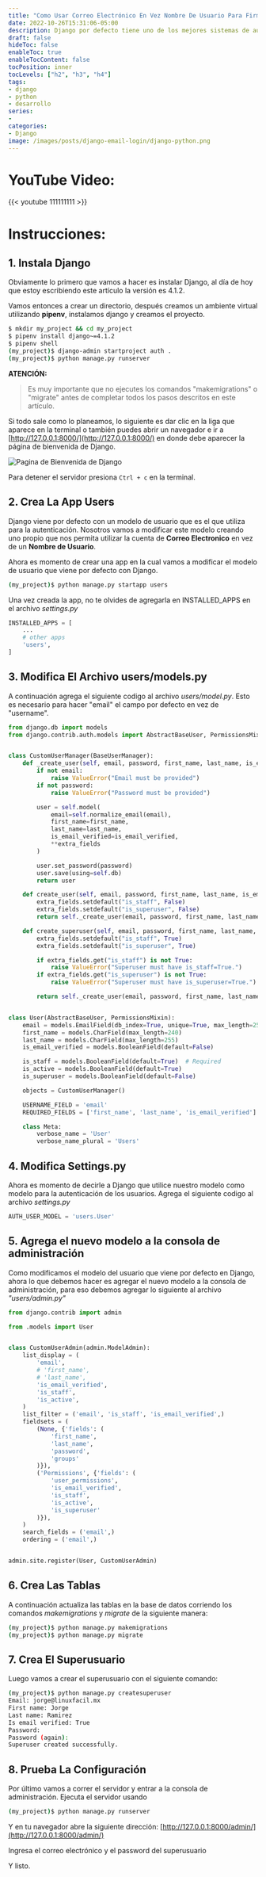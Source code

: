 ```yaml
---
title: "Como Usar Correo Electrónico En Vez Nombre De Usuario Para Firmarse en Django"
date: 2022-10-26T15:31:06-05:00
description: Django por defecto tiene uno de los mejores sistemas de autenticación que conosco, la única desventaja es que no tiene la opción de utilizar la cuenta de correo electrónico para firmarse en vez de un usuario y contraseña, en este artículo te voy a enseñar la solución que yo utilizo y que me ha servido hasta hoy.
draft: false
hideToc: false
enableToc: true
enableTocContent: false
tocPosition: inner
tocLevels: ["h2", "h3", "h4"]
tags:
- django
- python
- desarrollo
series:
-
categories:
- Django
image: /images/posts/django-email-login/django-python.png
---
```

<!-- Content -->
# YouTube Video:

{{< youtube 111111111 >}}

# Instrucciones:

## 1. Instala Django

Obviamente lo primero que vamos a hacer es instalar Django, al día de hoy que estoy escribiendo este artículo la versión es 4.1.2.

Vamos entonces a crear un directorio, después creamos un ambiente virtual utilizando **pipenv**, instalamos django y creamos el proyecto.

```bash
$ mkdir my_project && cd my_project
$ pipenv install django~=4.1.2
$ pipenv shell
(my_project)$ django-admin startproject auth .
(my_project)$ python manage.py runserver
```

**ATENCIÓN:**

> Es muy importante que no ejecutes los comandos "makemigrations" o "migrate" antes de completar todos los pasos descritos en este artículo.


Si todo sale como lo planeamos, lo siguiente es dar clic en la liga que aparece en la terminal o también puedes abrir un navegador e ir a [http://127.0.0.1:8000/](http://127.0.0.1:8000/) en donde debe aparecer la página de bienvenida de Django.

![Pagina de Bienvenida de Django](/images/posts/django-email-login/django-bienvenida.png)

Para detener el servidor presiona `Ctrl + c` en la terminal.

## 2. Crea La App Users

Django viene por defecto con un modelo de usuario que es el que utiliza para la autenticación.
Nosotros vamos a modificar este modelo creando uno propio que nos permita utilizar la cuenta de **Correo Electronico** en vez de un **Nombre de Usuario**.

Ahora es momento de crear una app en la cual vamos a modificar el modelo de usuario que viene por defecto con Django.

```bash
(my_project)$ python manage.py startapp users
```

Una vez creada la app, no te olvides de agregarla en INSTALLED_APPS en el archivo *settings.py*

```settings.py
INSTALLED_APPS = [
    ...
    # other apps
    'users',
]
```

## 3. Modifica El Archivo users/models.py

A continuación agrega el siguiente codigo al archivo *users/model.py*. Esto es necesario para hacer "email" el campo por defecto en vez de "username".

```users/models.py
from django.db import models
from django.contrib.auth.models import AbstractBaseUser, PermissionsMixin, BaseUserManager


class CustomUserManager(BaseUserManager):
    def _create_user(self, email, password, first_name, last_name, is_email_verified, **extra_fields):
        if not email:
            raise ValueError("Email must be provided")
        if not password:
            raise ValueError("Password must be provided")

        user = self.model(
            email=self.normalize_email(email),
            first_name=first_name,
            last_name=last_name,
            is_email_verified=is_email_verified,
            **extra_fields
        )

        user.set_password(password)
        user.save(using=self.db)
        return user

    def create_user(self, email, password, first_name, last_name, is_email_verified, **extra_fields):
        extra_fields.setdefault("is_staff", False)
        extra_fields.setdefault("is_superuser", False)
        return self._create_user(email, password, first_name, last_name, is_email_verified, **extra_fields)

    def create_superuser(self, email, password, first_name, last_name, is_email_verified, **extra_fields):
        extra_fields.setdefault("is_staff", True)
        extra_fields.setdefault("is_superuser", True)

        if extra_fields.get("is_staff") is not True:
            raise ValueError("Superuser must have is_staff=True.")
        if extra_fields.get("is_superuser") is not True:
            raise ValueError("Superuser must have is_superuser=True.")

        return self._create_user(email, password, first_name, last_name, is_email_verified, **extra_fields)


class User(AbstractBaseUser, PermissionsMixin):
    email = models.EmailField(db_index=True, unique=True, max_length=254)
    first_name = models.CharField(max_length=240)
    last_name = models.CharField(max_length=255)
    is_email_verified = models.BooleanField(default=False)

    is_staff = models.BooleanField(default=True)  # Required
    is_active = models.BooleanField(default=True)
    is_superuser = models.BooleanField(default=False)

    objects = CustomUserManager()

    USERNAME_FIELD = 'email'
    REQUIRED_FIELDS = ['first_name', 'last_name', 'is_email_verified']

    class Meta:
        verbose_name = 'User'
        verbose_name_plural = 'Users'

```

## 4. Modifica Settings.py

Ahora es momento de decirle a Django que utilice nuestro modelo como modelo para la autenticación de los usuarios. Agrega el siguiente codigo al archivo *settings.py*

```settings.py
AUTH_USER_MODEL = 'users.User'
```

## 5. Agrega el nuevo modelo a la consola de administración

Como modificamos el modelo del usuario que viene por defecto en Django, ahora lo que debemos hacer es agregar el nuevo modelo a la consola de administración, para eso debemos agregar lo siguiente al archivo *"users/admin.py"*

```users/admin.py
from django.contrib import admin

from .models import User


class CustomUserAdmin(admin.ModelAdmin):
    list_display = (
        'email',
        # 'first_name',
        # 'last_name',
        'is_email_verified',
        'is_staff',
        'is_active',
    )
    list_filter = ('email', 'is_staff', 'is_email_verified',)
    fieldsets = (
        (None, {'fields': (
            'first_name',
            'last_name',
            'password',
            'groups'
        )}),
        ('Permissions', {'fields': (
            'user_permissions',
            'is_email_verified',
            'is_staff',
            'is_active',
            'is_superuser'
        )}),
    )
    search_fields = ('email',)
    ordering = ('email',)


admin.site.register(User, CustomUserAdmin)
```


## 6. Crea Las Tablas

A continuación actualiza las tablas en la base de datos corriendo los comandos *makemigrations* y *migrate* de la siguiente manera:

```bash
(my_project)$ python manage.py makemigrations
(my_project)$ python manage.py migrate 
```

## 7. Crea El Superusuario

Luego vamos a crear el superusuario con el siguiente comando:

```bash
(my_project)$ python manage.py createsuperuser
Email: jorge@linuxfacil.mx
First name: Jorge
Last name: Ramirez
Is email verified: True
Password: 
Password (again): 
Superuser created successfully.
```

## 8. Prueba La Configuración

Por último vamos a correr el servidor y entrar a la consola de administración.
Ejecuta el servidor usando

```bash
(my_project)$ python manage.py runserver
```

Y en tu navegador abre la siguiente dirección: [http://127.0.0.1:8000/admin/](http://127.0.0.1:8000/admin/)

Ingresa el correo electrónico y el password del superusuario

Y listo.

